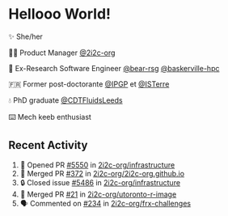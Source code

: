 # Hellooo World!

✨ She/her

👩‍💻 Product Manager [@2i2c-org](https://2i2c.org/)

🐻 Ex-Research Software Engineer [@bear-rsg](https://github.com/bear-rsg) [@baskerville-hpc](https://github.com/baskerville-hpc) 

🇫🇷 Former post-doctorante [@IPGP](https://github.com/IPGP) et [@ISTerre](https://www.isterre.fr/) 

💧 PhD graduate [@CDTFluidsLeeds](https://fluid-dynamics.leeds.ac.uk/) 

⌨️ Mech keeb enthusiast 

## Recent Activity 

<!--START_SECTION:activity-->
1. 💪 Opened PR [#5550](https://github.com/2i2c-org/infrastructure/pull/5550) in [2i2c-org/infrastructure](https://github.com/2i2c-org/infrastructure)
2. 🎉 Merged PR [#372](https://github.com/2i2c-org/2i2c-org.github.io/pull/372) in [2i2c-org/2i2c-org.github.io](https://github.com/2i2c-org/2i2c-org.github.io)
3. 🔒 Closed issue [#5486](https://github.com/2i2c-org/infrastructure/issues/5486) in [2i2c-org/infrastructure](https://github.com/2i2c-org/infrastructure)
4. 🎉 Merged PR [#21](https://github.com/2i2c-org/utoronto-r-image/pull/21) in [2i2c-org/utoronto-r-image](https://github.com/2i2c-org/utoronto-r-image)
5. 🗣 Commented on [#234](https://github.com/2i2c-org/frx-challenges/issues/234#issuecomment-2665280042) in [2i2c-org/frx-challenges](https://github.com/2i2c-org/frx-challenges)
<!--END_SECTION:activity-->
